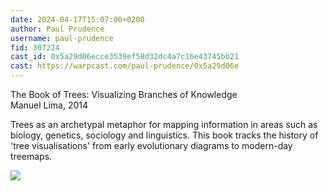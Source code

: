 ```yaml
---
date: 2024-04-17T15:07:00+0200
author: Paul Prudence
username: paul-prudence
fid: 307224
cast_id: 0x5a29d06ecce3539ef58d32dc4a7c16e43745bb21
cast: https://warpcast.com/paul-prudence/0x5a29d06e
---
```

The Book of Trees: Visualizing Branches of Knowledge  
Manuel Lima, 2014  
  
Trees as an archetypal metaphor for mapping information in areas such as biology, genetics, sociology and linguistics. This book tracks the history of 'tree visualisations' from early evolutionary diagrams to modern-day treemaps.  

![](https://imagedelivery.net/BXluQx4ige9GuW0Ia56BHw/f6774034-3772-433e-89ff-b340670f8c00/original)